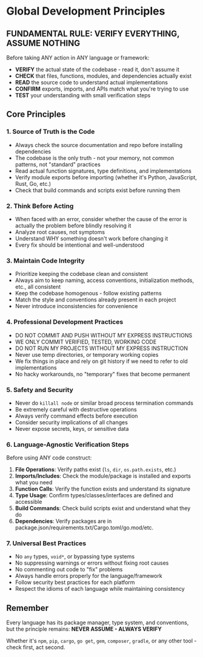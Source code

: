 # Global Development Principles

## FUNDAMENTAL RULE: VERIFY EVERYTHING, ASSUME NOTHING

Before taking ANY action in ANY language or framework:
- **VERIFY** the actual state of the codebase - read it, don't assume it
- **CHECK** that files, functions, modules, and dependencies actually exist
- **READ** the source code to understand actual implementations
- **CONFIRM** exports, imports, and APIs match what you're trying to use
- **TEST** your understanding with small verification steps

## Core Principles

### 1. Source of Truth is the Code
- Always check the source documentation and repo before installing dependencies
- The codebase is the only truth - not your memory, not common patterns, not "standard" practices
- Read actual function signatures, type definitions, and implementations
- Verify module exports before importing (whether it's Python, JavaScript, Rust, Go, etc.)
- Check that build commands and scripts exist before running them

### 2. Think Before Acting
- When faced with an error, consider whether the cause of the error is actually the problem before blindly resolving it
- Analyze root causes, not symptoms
- Understand WHY something doesn't work before changing it
- Every fix should be intentional and well-understood

### 3. Maintain Code Integrity
- Prioritize keeping the codebase clean and consistent
- Always aim to keep naming, access conventions, initialization methods, etc., all consistent
- Keep the codebase homogenous - follow existing patterns
- Match the style and conventions already present in each project
- Never introduce inconsistencies for convenience

### 4. Professional Development Practices
- DO NOT COMMIT AND PUSH WITHOUT MY EXPRESS INSTRUCTIONS
- WE ONLY COMMIT VERIFIED, TESTED, WORKING CODE
- DO NOT RUN MY PROJECTS WITHOUT MY EXPRESS INSTRUCTION
- Never use temp directories, or temporary working copies
- We fix things in place and rely on git history if we need to refer to old implementations
- No hacky workarounds, no "temporary" fixes that become permanent

### 5. Safety and Security
- Never do `killall node` or similar broad process termination commands
- Be extremely careful with destructive operations
- Always verify command effects before execution
- Consider security implications of all changes
- Never expose secrets, keys, or sensitive data

### 6. Language-Agnostic Verification Steps
Before using ANY code construct:
1. **File Operations**: Verify paths exist (`ls`, `dir`, `os.path.exists`, etc.)
2. **Imports/Includes**: Check the module/package is installed and exports what you need
3. **Function Calls**: Verify the function exists and understand its signature
4. **Type Usage**: Confirm types/classes/interfaces are defined and accessible
5. **Build Commands**: Check build scripts exist and understand what they do
6. **Dependencies**: Verify packages are in package.json/requirements.txt/Cargo.toml/go.mod/etc.

### 7. Universal Best Practices
- No `any` types, `void*`, or bypassing type systems
- No suppressing warnings or errors without fixing root causes
- No commenting out code to "fix" problems
- Always handle errors properly for the language/framework
- Follow security best practices for each platform
- Respect the idioms of each language while maintaining consistency

## Remember
Every language has its package manager, type system, and conventions, but the principle remains:
**NEVER ASSUME - ALWAYS VERIFY**

Whether it's `npm`, `pip`, `cargo`, `go get`, `gem`, `composer`, `gradle`, or any other tool - check first, act second.
